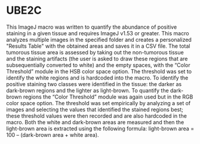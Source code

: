# UBE2C
This ImageJ macro was written to quantify the abundance of positive staining in a given tissue and requires ImageJ v1.53 or greater. This macro analyzes multiple images in the specified folder and creates a personalized "Results Table" with the obtained areas and saves it in a CSV file.
The total tumorous tissue area is assessed by taking out the non-tumorous tissue and the staining artifacts (the user is asked to draw these regions that are subsequentially converted to white) and the empty spaces, with the “Color Threshold” module in the HSB color space option. The threshold was set to identify the white regions and is hardcoded into the macro. 
To identify the positive staining two classes were identified in the tissue: the darker as dark-brown regions and the lighter as light-brown. To quantify the dark-brown regions the “Color Threshold” module was again used but in the RGB color space option. The threshold was set empirically by analyzing a set of images and selecting the values that identified the stained regions best; these threshold values were then recorded and are also hardcoded in the macro. 
Both the white and dark-brown areas are measured and then the light-brown area is extracted using the following formula: light-brown area = 100 – (dark-brown area + white area). 

